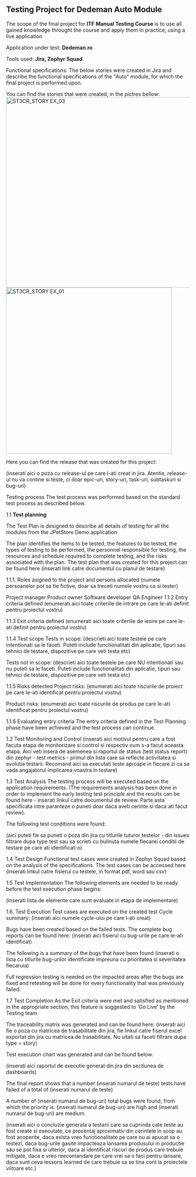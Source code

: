 ## Testing Project for **Dedeman Auto Module** ##

The scope of the final project for **ITF Manual Testing Course** is to use all gained knowledge throught the course and apply them in practice, using a live application

Application under test: **Dedeman.ro**

Tools used: **Jira, Zephyr Squad**.

Functional specifications:
The below stories were created in Jira and describe  the functional specifications of the "Auto" module, for which the final project is performed upon.

You can find the stories that were created, in the pictres bellow:
<img width="520" alt="ST3CR_STORY EX_03" src="https://github.com/IRADU5892/Manual_Testing_Project_Dedeman_Auto_Module/assets/169366475/3f553492-97c0-4001-84cd-ef9bf047b512">
<img width="454" alt="ST3CR_STORY EX_01" src="https://github.com/IRADU5892/Manual_Testing_Project_Dedeman_Auto_Module/assets/169366475/b01dfbc9-35b2-493d-89e2-6333b862bc7e">

Here you can find the release that was created for this project:

(inserati aici o poza cu release-ul pe care l-ati creat in jira. Atentie, release-ul nu va contine si teste, ci doar epic-uri, story-uri, task-uri, subtaskuri si bug-uri)

Testing process
The test process was performed based on the standard test process as described below.

1.1 **Test planning** <p>
The Test Plan is designed to describe all details of testing for all the modules from the JPetStore Demo application.

The plan identifies the items to be tested, the features to be tested, the types of testing to be performed, the personnel responsible for testing, the resources and schedule required to complete testing, and the risks associated with the plan. The test plan that was created for this project can be found here (inserati link catre documentul cu planul de testare)

1.1.1. Roles asigned to the project and persons allocated
(numele persoanelor pot sa fie fictive, doar sa treceti numele vostru ca si tester)

Project manager
Product owner
Software developer
QA Engineer
1.1.2 Entry criteria defined
(enumerati aici toate criteriile de intrare pe care le-ati definit pentru proiectul vostru)

1.1.3 Exit criteria defined
(enumerati aici toate criteriile de iesire pe care le-ati definit pentru proiectul vostru)

1.1.4 Test scope
Tests in scope:
(descrieti aici toate testele pe care intentionati sa le faceti. Puteti include functionalitati din aplicatie, tipuri sau tehnici de testare, dispozitive pe care veti testa etc)

Tests not in scope:
(descrieti aici toate testele pe care NU intentionati sau nu puteti sa le faceti. Puteti include functionalitati din aplicatie, tipuri sau tehnici de testare, dispozitive pe care veti testa etc)

1.1.5 Risks detected
Project risks:
(enumerati aici toate riscurile de proiect pe care le-ati identificat pentru proiectul vostru)

Product risks:
(enumerati aici toate riscurile de produs pe care le-ati identificat pentru proiectul vostru)

1.1.6 Evaluating entry criteria
The entry criteria defined in the Test Planning phase have been achieved and the test process can continue.

1.2 Test Monitoring and Control
(inserati aici motivul pentru care a fost facuta etapa de monitorizare si control si respectiv cum s-a facut aceasta etapa. Aici veti insera de asemenea si raportul de status (test status report) din zephyr - test metrics - primul din lista care sa reflecte activitatea si evolutia testarii. Recomand aici sa executati teste aproape in fiecare zi ca sa vada angajatorul implicarea voastra in testare)

1.3 Test Analysis
The testing process will be executed based on the application requirements. (The requirements analysis has been done in order to implement the early testing test principle and the results can be found here - inserati linkul catre documentul de review. Parte asta specificata intre paranteze o puneti doar daca aveti cerinte si daca ati facut review).

The following test conditions were found:

(aici puteti fie sa puneti o poza din jira cu titlurile tuturor testelor - din issues filtrare dupa type test sau sa scrieti cu bulinuta numele fiecarei conditii de testare pe care ati identificat-o)

1.4 Test Design
Functional test cases were created in Zephyr Squad based on the analysis of the specifications. The test cases can be accessed here (inserati linkul catre fisierul cu testele, in format pdf, word sau csv)

1.5 Test Implementation
The following elements are needed to be ready before the test execution phase begins:

(inserati lista de elemente care sunt evaluate in etapa de implementare)

1.6. Test Execution
Test cases are executed on the created test Cycle summary: (inserati aici numele cycle-ului pe care l-ati creat)

Bugs have been created based on the failed tests. The complete bug reports can be found here: (inserati aici fisierul cu bug-urile pe care le-ati identificat)

The following is a summary of the bugs that have been found (inserati o lista cu titlurile bug-urilor identificate impreuna cu prioritatea si severitatea fiecaruia)

Full regression testing is needed on the impacted areas after the bugs are fixed and retesting will be done for every functionality that was previously failed.

1.7 Test Completion As the Exit criteria were met and satisfied as mentioned in the appropriate section, this feature is suggested to ‘Go Live’ by the Testing team

The traceability matrix was generated and can be found here: (inserati aici fie o poza cu matricea de trasabilitate din jira, fie linkul catre fiserul excel exportat din jira cu matricea de trasabilitate. Nu uitati sa faceti filtrare dupa type = story)

Test execution chart was generated and can be found below.

(inserati aici raportul de executie generat din jira din sectiunea de dashboards)

The final report shows that a number (inserati numarul de teste) tests have failed of a total of (inserati numarul de teste)

A number of (inserati numarul de bug-uri) total bugs were found, from which the priority is: (inserati numarul de bug-uri) are high and (inserati numarul de bug-uri) are medium.

(inserati aici o concluzie generala a testarii care sa cuprinda cate teste au fost create si executate, ce procentaj aproximativ din cerintele in scop au fost acoperite, daca exista vreo functionalitate pe care nu ai apucat sa o testezi, daca bug-urile gasite impacteaza lansarea produsului in productie sau se pot fixa si ulterior, daca ai identificat riscuri de produs care trebuie mitigate, daca e vreo reecomandare pe care vrei sa o faci pentru lansare, daca sunt ceva lessons learned de care trebuie sa se tina cont la proiectele viitoare etc.)
